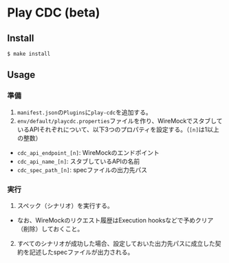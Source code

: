 # Play CDC (beta)

## Install

```
$ make install
```

## Usage

### 準備

1. `manifest.json`の`Plugins`に`play-cdc`を追加する。
2. `env/default/playcdc.properties`ファイルを作り、WireMockでスタブしているAPIそれぞれについて、以下3つのプロパティを設定する。（`[n]`は1以上の整数）
  - `cdc_api_endpoint_[n]`: WireMockのエンドポイント
  - `cdc_api_name_[n]`: スタブしているAPIの名前
  - `cdc_spec_path_[n]`: specファイルの出力先パス

### 実行

1. スペック（シナリオ）を実行する。
  - なお、WireMockのリクエスト履歴はExecution hooksなどで予めクリア（削除）しておくこと。
2. すべてのシナリオが成功した場合、設定しておいた出力先パスに成立した契約を記述したspecファイルが出力される。
